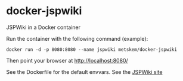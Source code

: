 # docker-jspwiki
JSPWiki in a Docker container

Run the container with the following command (example):

    docker run -d -p 8080:8080 --name jspwiki metskem/docker-jspwiki

Then point your browser at [http://localhost:8080/](http://localhost:8080/)

See the Dockerfile for the default envvars. See the [JSPWiki site](https://jspwiki-wiki.apache.org) 